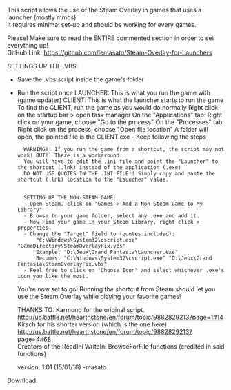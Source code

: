 This script allows the use of the Steam Overlay in games that uses a launcher (mostly mmos)  
It requires minimal set-up and should be working for every games.  
  
Please! Make sure to read the ENTIRE commented section in order to set everything up!  
GitHub Link: https://github.com/lemasato/Steam-Overlay-for-Launchers  
  
SETTINGS UP THE .VBS:  
- Save the .vbs script inside the game's folder
- Run the script once
	LAUNCHER: This is what you run the game with (game updater)
	CLIENT: This is what the launcher starts to run the game
	To find the CLIENT, run the game as you would do normally
					Right click on the startup bar > open task manager
					On the "Applications" tab:
						Right click on your game, choose "Go to the process"
					On the "Processes" tab:
						Right click on the process, choose "Open file location"
					A folder will open, the pointed file is the CLIENT.exe
		- Keep following the steps
  
		WARNING!! If you run the game from a shortcut, the script may not work! BUT!! There is a workaround.  
		You will have to edit the .ini file and point the "Launcher" to the shortcut (.lnk) instead of the application (.exe)  
		DO NOT USE QUOTES IN THE .INI FILE!! Simply copy and paste the shortcut (.lnk) location to the "Launcher" value.  
  
  
		SETTING UP THE NON-STEAM GAME:  
		- Open Steam, click on "Games > Add a Non-Steam Game to My Library"
		- Browse to your game folder, select any .exe and add it.
		- Now Find your game in your Steam Library, right click > properties.
		- Change the "Target" field to (quotes included):  
  			"C:\Windows\System32\cscript.exe" "GameDirectory\SteamOverlayFix.vbs"  
			Example: "D:\Jeux\Grand Fantasia\Launcher.exe"  
			Becomes: "C:\Windows\System32\cscript.exe" "D:\Jeux\Grand Fantasia\SteamOverlayFix.vbs"  
		- Feel free to click on "Choose Icon" and select whichever .exe's icon you like the most.
  
	You're now set to go! Running the shortcut from Steam should let you use the Steam Overlay while playing your favorite games!  
  
  
	THANKS TO: Karmond for the original script.  
				  http://us.battle.net/hearthstone/en/forum/topic/9882829213?page=1#14  
			   Kirsch for his shorter version (which is the one here)  
				  http://us.battle.net/hearthstone/en/forum/topic/9882829213?page=4#68  
			   Creators of the ReadIni WriteIni BrowseForFile functions (credited in said functions)  
  
	version: 1.01 (15/01/16)																	-masato  
  
Download: 